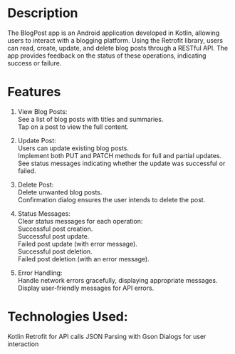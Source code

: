 # Description
The BlogPost app is an Android application developed in Kotlin, allowing users to interact with a blogging platform. Using the Retrofit library, users can read, create, update, and delete blog posts through a RESTful API. The app provides feedback on the status of these operations, indicating success or failure.

# Features
1. View Blog Posts:<br>
See a list of blog posts with titles and summaries.<br>
Tap on a post to view the full content.<br>

2. Update Post:<br>
Users can update existing blog posts.<br>
Implement both PUT and PATCH methods for full and partial updates.<br>
See status messages indicating whether the update was successful or failed.<br>

3. Delete Post:<br>
Delete unwanted blog posts.<br>
Confirmation dialog ensures the user intends to delete the post.<br>

4. Status Messages:<br>
Clear status messages for each operation:<br>
Successful post creation.<br>
Successful post update.<br>
Failed post update (with error message).<br>
Successful post deletion.<br>
Failed post deletion (with an error message).<br>

5. Error Handling:<br>
Handle network errors gracefully, displaying appropriate messages.<br>
Display user-friendly messages for API errors.<br>

# Technologies Used:
Kotlin </n>
Retrofit for API calls
JSON Parsing with Gson
Dialogs for user interaction
